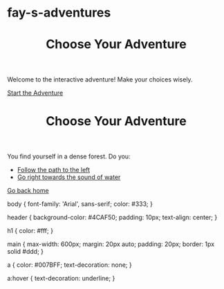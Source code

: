 # fay-s-adventures
<!DOCTYPE html>
<html lang="en">

<head>
    <meta charset="UTF-8">
    <meta name="viewport" content="width=device-width, initial-scale=1.0">
    <title>Choose Your Adventure</title>
    <link rel="stylesheet" href="styles.css">
</head>

<body>
    <header>
        <h1>Choose Your Adventure</h1>
    </header>
    <main>
        <p>Welcome to the interactive adventure! Make your choices wisely.</p>
        <a href="page1.html">Start the Adventure</a>
    </main>
</body>

</html>
<!DOCTYPE html>
<html lang="en">

<head>
    <meta charset="UTF-8">
    <meta name="viewport" content="width=device-width, initial-scale=1.0">
    <title>Choose Your Adventure</title>
    <link rel="stylesheet" href="styles.css">
</head>

<body>
    <header>
        <h1>Choose Your Adventure</h1>
    </header>
    <main>
        <p>You find yourself in a dense forest. Do you:</p>
        <ul>
            <li><a href="page2.html">Follow the path to the left</a></li>
            <li><a href="page3.html">Go right towards the sound of water</a></li>
        </ul>
        <p><a href="index.html">Go back home</a></p>
    </main>
</body>

</html>
<!-- Similar structure as page1.html, with different content -->
<!-- Similar structure as page1.html, with different content -->
body {
    font-family: 'Arial', sans-serif;
    color: #333;
}

header {
    background-color: #4CAF50;
    padding: 10px;
    text-align: center;
}

h1 {
    color: #fff;
}

main {
    max-width: 600px;
    margin: 20px auto;
    padding: 20px;
    border: 1px solid #ddd;
}

a {
    color: #007BFF;
    text-decoration: none;
}

a:hover {
    text-decoration: underline;
}
